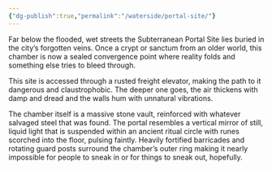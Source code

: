 ```yaml
---
{"dg-publish":true,"permalink":"/waterside/portal-site/"}
---
```


Far below the flooded, wet streets the Subterranean Portal Site lies buried in the city’s forgotten veins. Once a crypt or sanctum from an older world, this chamber is now a sealed convergence point where reality folds and something else tries to bleed through.

This site is accessed through a rusted freight elevator, making the path to it dangerous and claustrophobic. The deeper one goes, the air thickens with damp and dread and the walls hum with unnatural vibrations. 

The chamber itself is a massive stone vault, reinforced with whatever salvaged steel that was found. The portal resembles a vertical mirror of still, liquid light that is suspended within an ancient ritual circle with runes scorched into the floor, pulsing faintly. Heavily fortified barricades and rotating guard posts surround the chamber’s outer ring making it nearly impossible for people to sneak in or for things to sneak out, hopefully.